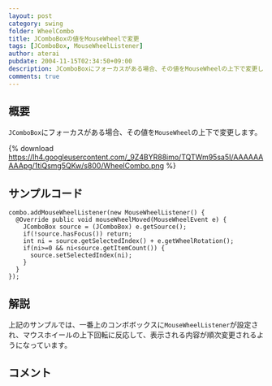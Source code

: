 ```yaml
---
layout: post
category: swing
folder: WheelCombo
title: JComboBoxの値をMouseWheelで変更
tags: [JComboBox, MouseWheelListener]
author: aterai
pubdate: 2004-11-15T02:34:50+09:00
description: JComboBoxにフォーカスがある場合、その値をMouseWheelの上下で変更します。
comments: true
---
```

## 概要
`JComboBox`にフォーカスがある場合、その値を`MouseWheel`の上下で変更します。

{% download https://lh4.googleusercontent.com/_9Z4BYR88imo/TQTWm95sa5I/AAAAAAAAApg/1tiQsmg5QKw/s800/WheelCombo.png %}

## サンプルコード
<pre class="prettyprint"><code>combo.addMouseWheelListener(new MouseWheelListener() {
  @Override public void mouseWheelMoved(MouseWheelEvent e) {
    JComboBox source = (JComboBox) e.getSource();
    if(!source.hasFocus()) return;
    int ni = source.getSelectedIndex() + e.getWheelRotation();
    if(ni&gt;=0 &amp;&amp; ni&lt;source.getItemCount()) {
      source.setSelectedIndex(ni);
    }
  }
});
</code></pre>

## 解説
上記のサンプルでは、一番上のコンボボックスに`MouseWheelListener`が設定され、マウスホイールの上下回転に反応して、表示される内容が順次変更されるようになっています。

## コメント
